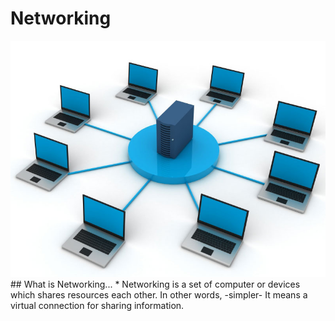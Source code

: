 # Networking
<img src="Images/computerNetworking.jpg">
## What is Networking...
* Networking is a set of computer or devices which shares resources each other. In other words, -simpler- It means a virtual connection for sharing information.  
